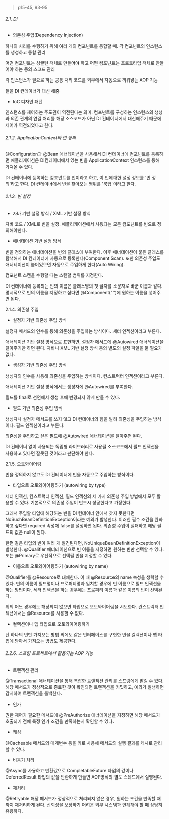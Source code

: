 > p15-45, 93-95



###### 2.1. DI

- 의존성 주입(Dependency Injection)

하나의 처리를 수행하기 위해 여러 개의 컴포넌트를 통합할 때. 각 컴포넌트의 인스턴스를 생성하고 통합 관리

어떤 컴포넌트는 싱글턴 객체로 만들어야 하고 어떤 컴포넌트는 프로토타입 객체로 만들어야 하는 등의 스코프 관리

각 인스턴스가 필요로 하는 공통 처리 코드를 외부에서 자동으로 끼워넣는 AOP 기능

들을 DI 컨테이너가 대신 해줌

- IoC 디자인 패턴

인스턴스를 제어하는 주도권이 역전된다는 의미. 컴포넌트를 구성하는 인스턴스의 생성과 의존 관계의 연결 처리를 해당 소스코드가 아닌 DI 컨테이너에서 대신해주기 때문에 제어가 역전되었다고 한다.



###### 2.1.2. ApplicationContext와 빈 정의

@Configuration과 @Bean 애너테이션을 사용해서 DI 컨테이너에 컴포넌트를 등록하면 애플리케이션은 DI컨테이너에서 있는 빈을 ApplicationContext 인스턴스를 통해 가져올 수 있다.

DI 컨테이너에 등록하는 컴포넌트를 빈이라고 하고, 이 빈에대한 설정 정보를 '빈 정의'라고 한다. DI 컨테이너에서 빈을 찾아오는 행위를 '룩업'이라고 한다.



###### 2.1.3. 빈 설정

- 자바 기반 설정 방식 / XML 기반 설정 방식

자바 코드 / XML로 빈을 설정. 애플리케이션에서 사용되는 모든 컴포넌트를 빈으로 정의해야한다.

- 애너테이션 기반 설정 방식

빈을 정의하는 애너테이션을 빈의 클래스에 부여한다. 이후 애너테이션이 붙은 클래스를 탐색해서 DI 컨테이너에 자동으로 등록한다(Component Scan). 또한 의존성 주입도 애너테이션이 붙어있으면 자동으로 주입하게 한다(Auto Wiring).

컴포넌트 스캔을 수행할 때는 스캔할 범위를 지정한다.

DI 컨테이너에 등록되는 빈의 이름은 클래스명의 첫 글자를 소문자로 바꾼 이름과 같다.명시적으로 빈의 이름을 지정하고 싶다면 @Component("")에 원하는 이름을 넣어주면 된다.



2.1.4. 의존성 주입

- 설정자 기반 의존성 주입 방식

설정자 메서드의 인수를 통해 의존성을 주입하는 방식이다. 세터 인젝션이라고 부른다.

애너테이션 기반 설정 방식으로 표현하면, 설정자 메서드에 @Autowired 애너테이션을 달아주기만 하면 된다. 자바나 XML 기반 설정 방식 등의 별도의 설정 파일을 둘 필요가 없다.

- 생성자 기반 의존성 주입 방식

생성자의 인수를 사용해 의존성을 주입하는 방식이다. 컨스트럭터 인젝션이라고 부른다.

애너테이션 기반 설정 방식에서는 생성자에 @Autowired를 부여한다.

필드를 final로 선언해서 생성 후에 변경되지 않게 만들 수 있다.

- 필드 기반 의존성 주입 방식

생성자나 설정자 메서드를 쓰지 않고 DI 컨테이너의 힘을 빌려 의존성을 주입하는 방식이다. 필드 인젝션이라고 부른다.

의존성을 주입하고 싶은 필드에 @Autowired 애너테이션을 달아주면 된다.

DI 컨테이너 없이 사용되는 독립형 라이브러리로 사용될 소스코드에서 필드 인젝션을 사용하고 있다면 잘못된 것이라고 판단해야 한다.



2.1.5. 오토와이어링

빈을 정의하지 않고도 DI 컨테이너에 빈을 자동으로 주입하는 방식이다.

- 타입으로 오토와이어링하기 (autowiring by type)

세터 인젝션, 컨스트럭터 인젝션, 필드 인젝션의 세 가지 의존성 주입 방법에서 모두 활용할 수 있다. 기본적으로 의존성 주입이 반드시 성공한다고 가정한다. 

그래서 주입할 타입에 해당하는 빈을 DI 컨테이너 안에서 찾지 못한다면 NoSuchBeanDefinitionException이라는 예외가 발생한다. 이러한 필수 조건을 완화하고 싶다면 required 속성에 false를 설정하면 된다. 의존성 주입이 실패하고 해당 필드의 값은 null이 된다.

한편 같은 타입의 빈이 여러 개 발견된다면, NoUniqueBeanDefinitionException이 발생한다. @Qualifier 애너테이션으로 빈 이름을 지정하면 원하는 빈만 선택할 수 있다. 또는 @Primary로 우선적으로 선택될 빈을 지정할 수 있다.

- 이름으로 오토와이어링하기 (autowiring by name)

@Qualifier를 @Resource로 대체한다. 이 때 @Resource의 name 속성을 생략할 수 있다. 빈의 이름이 필드명이나 프로퍼티명과 일치할 경우에 빈 이름으로 필드 인젝션을 하는 방법이다. 세터 인젝션을 하는 경우에는 프로퍼티 이름과 같은 이름의 빈이 선택된다.

위의 어느 경우에도 해당되지 않으면 타입으로 오토와이어링을 시도한다. 컨스트럭터 인젝션에서는 @Resource를 사용할 수 없다.

- 컬렉션이나 맵 타입으로 오토와이어링하기

단 하나의 빈만 가져오는 방법 외에도 같은 인터페이스를 구현한 빈을 컬렉션이나 맵 타입에 담아서 가져오는 방법도 제공한다.



###### 2.2.6. 스프링 프로젝트에서 활용되는 AOP 기능

- 트랜잭션 관리

@Transactional 애너테이션을 통해 복잡한 트랜잭션 관리를 스프링에게 맡길 수 있다. 해당 메서드가 정상적으로 종료한 것이 확인되면 트랜잭션을 커밋하고, 예외가 발생하면 감지하여 트랜잭션을 롤백한다.

- 인가

권한 제어가 필요한 메서드에 @PreAuthorize 애너테이션을 지정하면 해당 메서드가 호출되기 전에 특정 인가 조건을 만족하는지 확인할 수 있다.

- 캐싱

@Cacheable 메서드의 매개변수 등을 키로 사용해 메서드의 실행 결과를 캐시로 관리할 수 있다.

- 비동기 처리

@Async를 사용하고 반환값으로 CompletableFuture 타입의 값이나 DeferredResult 타입의 값을 반환하게 만들면 AOP방식의 별도 스레드에서 실행된다.

- 재처리

@Retryable 해당 메서드가 정상적으로 처리되지 않은 경우, 원하는 조건을 만족할 때까지 재처리하게 된다. 신뢰성을 보장하기 어려운 외부 시스템과 연계해야 할 때 상당히 유용하다.

